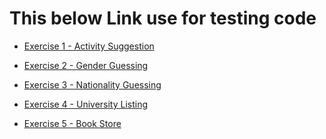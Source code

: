 # This below Link use for testing code 

<a href="https://chang-sys-symmetrical-garbanzo-w5wjpgj65pjcv5gj-5503.preview.app.github.dev/Ex1/ex1.html" target="_blank">
  <ul>
    <li>Exercise 1 - Activity Suggestion</li>
  </ul>
</a>
<a href="https://chang-sys-symmetrical-garbanzo-w5wjpgj65pjcv5gj-5503.preview.app.github.dev/Ex2/ex2.html" target="_blank">
  <ul>
    <li>Exercise 2 - Gender Guessing</li>
  </ul>
</a>
<a href="https://chang-sys-symmetrical-garbanzo-w5wjpgj65pjcv5gj-5503.preview.app.github.dev/Ex3/ex3.html" target="_blank">
  <ul>
    <li>Exercise 3 - Nationality Guessing</li>
  </ul>
</a>
<a href="https://chang-sys-symmetrical-garbanzo-w5wjpgj65pjcv5gj-5503.preview.app.github.dev/Ex3/ex4.html" target="_blank">
  <ul>
    <li>Exercise 4 - University Listing</li>
  </ul>
</a>
<a href="https://chang-sys-symmetrical-garbanzo-w5wjpgj65pjcv5gj-5503.preview.app.github.dev/Ex3/ex5.html" target="_blank">
  <ul>
    <li>Exercise 5 - Book Store</li>
  </ul>
</a>

